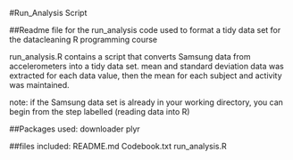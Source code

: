 #Run_Analysis Script

##Readme file for the run_analysis code used to format a tidy data set for the datacleaning R programming course

run_analysis.R contains a script that converts Samsung data from accelerometers into a tidy data set. 
mean and standard deviation data was extracted for each data value, then the mean for each subject and activity
was maintained. 

note: if the Samsung data set is already in your working directory, you can begin from the step labelled
(reading data into R)

##Packages used:
downloader
plyr

##files included:
README.md
Codebook.txt
run_analysis.R